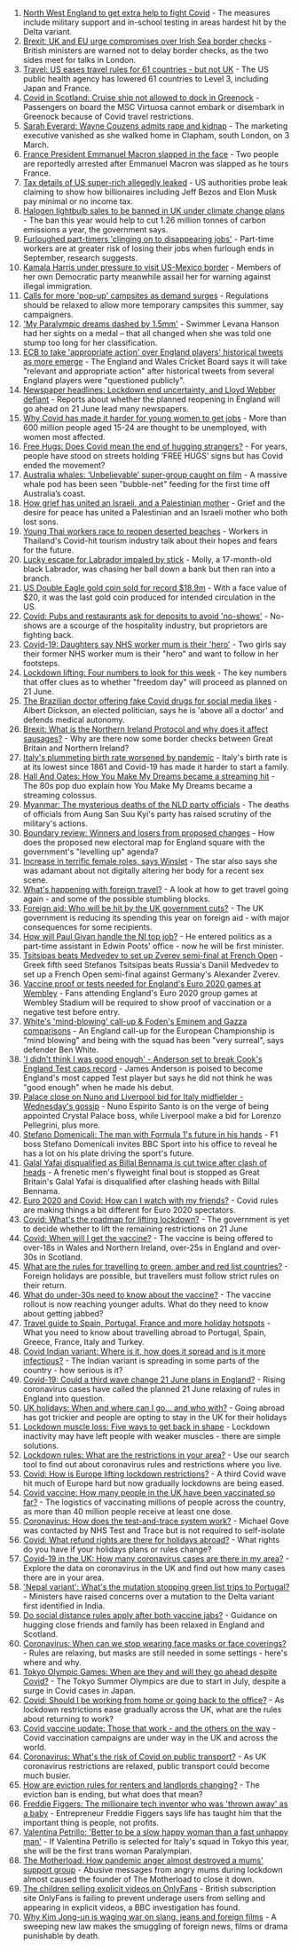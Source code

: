 1. [North West England to get extra help to fight Covid](https://www.bbc.co.uk/news/uk-england-manchester-57400378) - The measures include military support and in-school testing in areas hardest hit by the Delta variant.
2. [Brexit: UK and EU urge compromises over Irish Sea border checks](https://www.bbc.co.uk/news/uk-politics-57403258) - British ministers are warned not to delay border checks, as the two sides meet for talks in London.
3. [Travel: US eases travel rules for 61 countries - but not UK](https://www.bbc.co.uk/news/business-57403216) - The US public health agency has lowered 61 countries to Level 3, including Japan and France.
4. [Covid in Scotland: Cruise ship not allowed to dock in Greenock](https://www.bbc.co.uk/news/uk-scotland-glasgow-west-57406705) - Passengers on board the MSC Virtuosa cannot embark or disembark in Greenock because of Covid travel restrictions.
5. [Sarah Everard: Wayne Couzens admits rape and kidnap](https://www.bbc.co.uk/news/uk-england-57399170) - The marketing executive vanished as she walked home in Clapham, south London, on 3 March.
6. [France President Emmanuel Macron slapped in the face](https://www.bbc.co.uk/news/world-europe-57402753) - Two people are reportedly arrested after Emmanuel Macron was slapped as he tours France.
7. [Tax details of US super-rich allegedly leaked](https://www.bbc.co.uk/news/business-57383869) - US authorities probe leak claiming to show how billionaires including Jeff Bezos and Elon Musk pay minimal or no income tax.
8. [Halogen lightbulb sales to be banned in UK under climate change plans](https://www.bbc.co.uk/news/uk-57407233) - The ban this year would help to cut 1.26 million tonnes of carbon emissions a year, the government says.
9. [Furloughed part-timers 'clinging on to disappearing jobs'](https://www.bbc.co.uk/news/business-57399667) - Part-time workers are at greater risk of losing their jobs when furlough ends in September, research suggests.
10. [Kamala Harris under pressure to visit US-Mexico border](https://www.bbc.co.uk/news/world-us-canada-57408094) - Members of her own Democratic party meanwhile assail her for warning against illegal immigration.
11. [Calls for more 'pop-up' campsites as demand surges](https://www.bbc.co.uk/news/business-57408045) - Regulations should be relaxed to allow more temporary campsites this summer, say campaigners.
12. ['My Paralympic dreams dashed by 1.5mm'](https://www.bbc.co.uk/news/uk-57404811) - Swimmer Levana Hanson had her sights on a medal – that all changed when she was told one stump too long for her classification.
13. [ECB to take 'appropriate action' over England players' historical tweets as more emerge](https://www.bbc.co.uk/sport/cricket/57407788) - The England and Wales Cricket Board says it will take "relevant and appropriate action" after historical tweets from several England players were "questioned publicly".
14. [Newspaper headlines: Lockdown end uncertainty, and Lloyd Webber defiant](https://www.bbc.co.uk/news/blogs-the-papers-57408145) - Reports about whether the planned reopening in England will go ahead on 21 June lead many newspapers.
15. [Why Covid has made it harder for young women to get jobs](https://www.bbc.co.uk/news/world-57400216) - More than 600 million people aged 15-24 are thought to be unemployed, with women most affected.
16. [Free Hugs: Does Covid mean the end of hugging strangers?](https://www.bbc.co.uk/news/health-57232423) - For years, people have stood on streets holding ‘FREE HUGS’ signs but has Covid ended the movement?
17. [Australia whales: ‘Unbelievable’ super-group caught on film](https://www.bbc.co.uk/news/world-australia-57396055) - A massive whale pod has been seen "bubble-net" feeding for the first time off Australia’s coast.
18. [How grief has united an Israeli, and a Palestinian mother](https://www.bbc.co.uk/news/57405237) - Grief and the desire for peace has united a Palestinian and an Israeli mother who both lost sons.
19. [Young Thai workers race to reopen deserted beaches](https://www.bbc.co.uk/news/business-57404078) - Workers in Thailand's Covid-hit tourism industry talk about their hopes and fears for the future.
20. [Lucky escape for Labrador impaled by stick](https://www.bbc.co.uk/news/uk-england-stoke-staffordshire-57403968) - Molly, a 17-month-old black Labrador, was chasing her ball down a bank but then ran into a branch.
21. [US Double Eagle gold coin sold for record $18.9m](https://www.bbc.co.uk/news/world-us-canada-57402432) - With a face value of $20, it was the last gold coin produced for intended circulation in the US.
22. [Covid: Pubs and restaurants ask for deposits to avoid 'no-shows'](https://www.bbc.co.uk/news/uk-england-suffolk-57384595) - No-shows are a scourge of the hospitality industry, but proprietors are fighting back.
23. [Covid-19: Daughters say NHS worker mum is their 'hero'](https://www.bbc.co.uk/news/uk-england-cambridgeshire-57358672) - Two girls say their former NHS worker mum is their "hero" and want to follow in her footsteps.
24. [Lockdown lifting: Four numbers to look for this week](https://www.bbc.co.uk/news/57403888) - The key numbers that offer clues as to whether "freedom day" will proceed as planned on 21 June.
25. [The Brazilian doctor offering fake Covid drugs for social media likes](https://www.bbc.co.uk/news/blogs-trending-57276286) - Albert Dickson, an elected politician, says he is 'above all a doctor' and defends medical autonomy.
26. [Brexit: What is the Northern Ireland Protocol and why does it affect sausages?](https://www.bbc.co.uk/news/explainers-53724381) - Why are there now some border checks between Great Britain and Northern Ireland?
27. [Italy's plummeting birth rate worsened by pandemic](https://www.bbc.co.uk/news/world-europe-57396969) - Italy's birth rate is at its lowest since 1861 and Covid-19 has made it harder to start a family.
28. [Hall And Oates: How You Make My Dreams became a streaming hit](https://www.bbc.co.uk/news/entertainment-arts-57397422) - The 80s pop duo explain how You Make My Dreams became a streaming colossus.
29. [Myanmar: The mysterious deaths of the NLD party officials](https://www.bbc.co.uk/news/world-asia-57380237) - The deaths of officials from Aung San Suu Kyi's party has raised scrutiny of the military's actions.
30. [Boundary review: Winners and losers from proposed changes](https://www.bbc.co.uk/news/uk-politics-57400901) - How does the proposed new electoral map for England square with the government's "levelling up" agenda?
31. [Increase in terrific female roles, says Winslet](https://www.bbc.co.uk/news/entertainment-arts-57397502) - The star also says she was adamant about not digitally altering her body for a recent sex scene.
32. [What's happening with foreign travel?](https://www.bbc.co.uk/news/business-57394810) - A look at how to get travel going again - and some of the possible stumbling blocks.
33. [Foreign aid: Who will be hit by the UK government cuts?](https://www.bbc.co.uk/news/57362816) - The UK government is reducing its spending this year on foreign aid - with major consequences for some recipients.
34. [How will Paul Givan handle the NI top job?](https://www.bbc.co.uk/news/uk-northern-ireland-politics-57401974) - He entered politics as a part-time assistant in Edwin Poots' office - now he will be first minister.
35. [Tsitsipas beats Medvedev to set up Zverev semi-final at French Open](https://www.bbc.co.uk/sport/tennis/57373108) - Greek fifth seed Stefanos Tsitsipas beats Russia's Daniil Medvedev to set up a French Open semi-final against Germany's Alexander Zverev.
36. [Vaccine proof or tests needed for England's Euro 2020 games at Wembley](https://www.bbc.co.uk/sport/football/57404223) - Fans attending England's Euro 2020 group games at Wembley Stadium will be required to show proof of vaccination or a negative test before entry.
37. [White's 'mind-blowing' call-up & Foden's Eminem and Gazza comparisons](https://www.bbc.co.uk/sport/football/57403988) - An England call-up for the European Championship is "mind blowing" and being with the squad has been "very surreal", says defender Ben White.
38. ['I didn't think I was good enough' - Anderson set to break Cook's England Test caps record](https://www.bbc.co.uk/sport/cricket/57375800) - James Anderson is poised to become England's most capped Test player but says he did not think he was "good enough" when he made his debut.
39. [Palace close on Nuno and Liverpool bid for Italy midfielder - Wednesday's gossip](https://www.bbc.co.uk/sport/57403600) - Nuno Espirito Santo is on the verge of being appointed Crystal Palace boss, while Liverpool make a bid for Lorenzo Pellegrini, plus more.
40. [Stefano Domenicali: The man with Formula 1's future in his hands](https://www.bbc.co.uk/sport/formula1/57372365) - F1 boss Stefano Domenicali invites BBC Sport into his office to reveal he has a lot on his plate driving the sport's future.
41. [Galal Yafai disqualified as Billal Bennama is cut twice after clash of heads](https://www.bbc.co.uk/sport/av/boxing/57398669) - A frenetic men's flyweight final bout is stopped as Great Britain's Galal Yafai is disqualified after clashing heads with Billal Bennama.
42. [Euro 2020 and Covid: How can I watch with my friends?](https://www.bbc.co.uk/news/uk-57386719) - Covid rules are making things a bit different for Euro 2020 spectators.
43. [Covid: What's the roadmap for lifting lockdown?](https://www.bbc.co.uk/news/explainers-52530518) - The government is yet to decide whether to lift the remaining restrictions on 21 June
44. [Covid: When will I get the vaccine?](https://www.bbc.co.uk/news/health-55045639) - The vaccine is being offered to over-18s in Wales and Northern Ireland, over-25s in England and over-30s in Scotland.
45. [What are the rules for travelling to green, amber and red list countries?](https://www.bbc.co.uk/news/explainers-52544307) - Foreign holidays are possible, but travellers must follow strict rules on their return.
46. [What do under-30s need to know about the vaccine?](https://www.bbc.co.uk/news/health-57273875) - The vaccine rollout is now reaching younger adults. What do they need to know about getting jabbed?
47. [Travel guide to Spain, Portugal, France and more holiday hotspots](https://www.bbc.co.uk/news/explainers-56997931) - What you need to know about travelling abroad to Portugal, Spain, Greece, France, Italy and Turkey.
48. [Covid Indian variant: Where is it, how does it spread and is it more infectious?](https://www.bbc.co.uk/news/health-57157496) - The Indian variant is spreading in some parts of the country - how serious is it?
49. [Covid-19: Could a third wave change 21 June plans in England?](https://www.bbc.co.uk/news/health-57328469) - Rising coronavirus cases have called the planned 21 June relaxing of rules in England into question.
50. [UK holidays: When and where can I go... and who with?](https://www.bbc.co.uk/news/explainers-52646738) - Going abroad has got trickier and people are opting to stay in the UK for their holidays
51. [Lockdown muscle loss: Five ways to get back in shape](https://www.bbc.co.uk/news/uk-56887390) - Lockdown inactivity may have left people with weaker muscles - there are simple solutions.
52. [Lockdown rules: What are the restrictions in your area?](https://www.bbc.co.uk/news/uk-54373904) - Use our search tool to find out about coronavirus rules and restrictions where you live.
53. [Covid: How is Europe lifting lockdown restrictions?](https://www.bbc.co.uk/news/explainers-53640249) - A third Covid wave hit much of Europe hard but now gradually lockdowns are being eased.
54. [Covid vaccine: How many people in the UK have been vaccinated so far?](https://www.bbc.co.uk/news/health-55274833) - The logistics of vaccinating millions of people across the country, as more than 40 million people receive at least one dose.
55. [Coronavirus: How does the test-and-trace system work?](https://www.bbc.co.uk/news/explainers-52442754) - Michael Gove was contacted by NHS Test and Trace but is not required to self-isolate
56. [Covid: What refund rights are there for holidays abroad?](https://www.bbc.co.uk/news/business-51615412) - What rights do you have if your holidays plans or rules change?
57. [Covid-19 in the UK: How many coronavirus cases are there in my area?](https://www.bbc.co.uk/news/uk-51768274) - Explore the data on coronavirus in the UK and find out how many cases there are in your area.
58. ['Nepal variant': What's the mutation stopping green list trips to Portugal?](https://www.bbc.co.uk/news/health-57356109) - Ministers have raised concerns over a mutation to the Delta variant first identified in India.
59. [Do social distance rules apply after both vaccine jabs?](https://www.bbc.co.uk/news/uk-51506729) - Guidance on hugging close friends and family has been relaxed in England and Scotland.
60. [Coronavirus: When can we stop wearing face masks or face coverings?](https://www.bbc.co.uk/news/health-51205344) - Rules are relaxing, but masks are still needed in some settings - here's where and why.
61. [Tokyo Olympic Games: When are they and will they go ahead despite Covid?](https://www.bbc.co.uk/news/world-asia-57240044) - The Tokyo Summer Olympics are due to start in July, despite a surge in Covid cases in Japan.
62. [Covid: Should I be working from home or going back to the office?](https://www.bbc.co.uk/news/business-52567567) - As lockdown restrictions ease gradually across the UK, what are the rules about returning to work?
63. [Covid vaccine update: Those that work - and the others on the way](https://www.bbc.co.uk/news/health-51665497) - Covid vaccination campaigns are under way in the UK and across the world.
64. [Coronavirus: What's the risk of Covid on public transport?](https://www.bbc.co.uk/news/health-51736185) - As UK coronavirus restrictions are relaxed, public transport could become much busier.
65. [How are eviction rules for renters and landlords changing?](https://www.bbc.co.uk/news/explainers-53860154) - The eviction ban is ending, but what does that mean?
66. [Freddie Figgers: The millionaire tech inventor who was 'thrown away' as a baby](https://www.bbc.co.uk/news/stories-57081087) - Entrepreneur Freddie Figgers says life has taught him that the important thing is people, not profits.
67. [Valentina Petrillo: 'Better to be a slow happy woman than a fast unhappy man'](https://www.bbc.co.uk/news/stories-57338207) - If Valentina Petrillo is selected for Italy's squad in Tokyo this year, she will be the first trans woman Paralympian.
68. [The Motherload: How pandemic anger almost destroyed a mums' support group](https://www.bbc.co.uk/news/stories-57285368) - Abusive messages from angry mums during lockdown almost caused the founder of The Motherload to close it down.
69. [The children selling explicit videos on OnlyFans](https://www.bbc.co.uk/news/uk-57255983) - British subscription site OnlyFans is failing to prevent underage users from selling and appearing in explicit videos, a BBC investigation has found.
70. [Why Kim Jong-un is waging war on slang, jeans and foreign films](https://www.bbc.co.uk/news/world-asia-57225936) - A sweeping new law makes the smuggling of foreign news, films or drama punishable by death.

